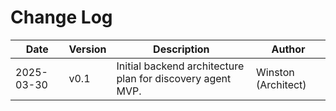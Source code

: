 # Change Log
| Date | Version | Description | Author |
| --- | --- | --- | --- |
| 2025-03-30 | v0.1 | Initial backend architecture plan for discovery agent MVP. | Winston (Architect) |
